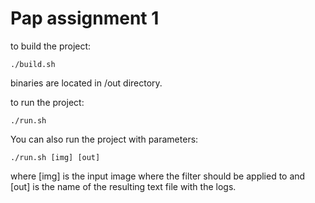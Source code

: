 # Pap assignment 1

to build the project:

````./build.sh````

binaries are located in /out directory.

to run the project:

```./run.sh```

You can also run the project with parameters:

```./run.sh [img] [out]```

where [img] is the input image where the filter should be applied to and [out] is the name of the resulting text file
with the logs.

